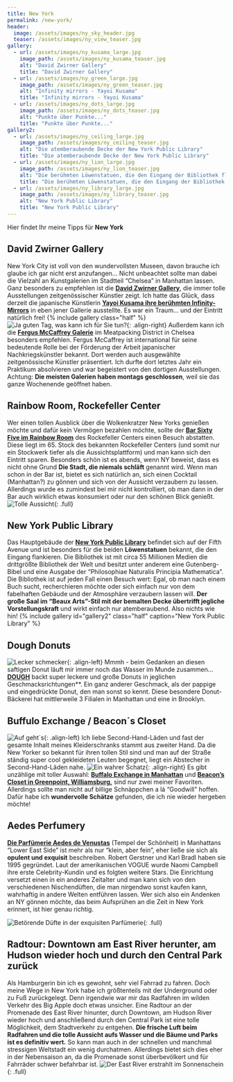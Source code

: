 ```yaml
---
title: New York
permalink: /new-york/
header:
  image: /assets/images/ny_sky_header.jpg
  teaser: /assets/images/ny_view_teaser.jpg
gallery:
  - url: /assets/images/ny_kusama_large.jpg
    image_path: /assets/images/ny_kusama_teaser.jpg
    alt: "David Zwirner Gallery"
    title: "David Zwirner Gallery"
  - url: /assets/images/ny_green_large.jpg
    image_path: /assets/images/ny_green_teaser.jpg
    alt: "Infinity mirrors - Yayoi Kusama"
    title: "Infinity mirrors - Yayoi Kusama"
  - url: /assets/images/ny_dots_large.jpg
    image_path: /assets/images/ny_dots_teaser.jpg
    alt: "Punkte über Punkte..."
    title: "Punkte über Punkte..."
gallery2:
  - url: /assets/images/ny_ceiling_large.jpg
    image_path: /assets/images/ny_ceiling_teaser.jpg
    alt: "Die atemberaubende Decke der New York Public Library"
    title: "Die atemberaubende Decke der New York Public Library"
  - url: /assets/images/ny_lion_large.jpg
    image_path: /assets/images/ny_lion_teaser.jpg
    alt: "Die berühmten Löwenstatuen, die den Eingang der Bibliothek flankieren"
    title: "Die berühmten Löwenstatuen, die den Eingang der Bibliothek flankieren"
  - url: /assets/images/ny_library_large.jpg
    image_path: /assets/images/ny_library_teaser.jpg
    alt: "New York Public Library"
    title: "New York Public Library"
---
```


Hier findet Ihr meine Tipps für **New York**

## David Zwirner Gallery
New York City ist voll von den wundervollsten Museen, davon brauche ich glaube ich gar nicht erst anzufangen… Nicht unbeachtet sollte man dabei die Vielzahl an Kunstgalerien im Stadtteil “Chelsea” in Manhattan lassen. Ganz besonders zu empfehlen ist die [**David Zwirner Gallery**](https://www.davidzwirner.com/), die immer tolle Ausstellungen zeitgenössischer Künstler zeigt. 
Ich hatte das Glück, dass derzeit die japanische Künstlerin [**Yayoi Kusama ihre berühmten Infinity-Mirrors**](http://yayoi-kusama.jp/e/information/index.html) in eben jener Gallerie ausstellte. Es war ein Traum… und der Eintritt natürlich frei!
{% include gallery class="half" %}
![Ja guten Tag, was kann ich für Sie tun?]({{"/assets/images/ny_mccaffrey_small.jpg"}}){: .align-right}
Außerdem kann ich die [**Fergus McCaffrey Galerie**](http://fergusmccaffrey.com/) im Meatpacking District in Chelsea besonders empfehlen. Fergus McCaffrey ist international für seine bedeutende Rolle bei der Förderung der Arbeit japanischer Nachkriegskünstler bekannt. Dort werden auch ausgewählte zeitgenössische Künstler präsentiert. Ich durfte dort letztes Jahr ein Praktikum absolvieren und war begeistert von den dortigen Ausstellungen.
Achtung: **Die meisten Galerien haben montags geschlossen**, weil sie das ganze Wochenende geöffnet haben.

## Rainbow Room, Rockefeller Center
Wer einen tollen Ausblick über die Wolkenkratzer New Yorks genießen möchte und dafür kein Vermögen bezahlen möchte, sollte  der [**Bar Sixty Five im Rainbow Room**](https://rainbowroom.com/bar-sixty-five/) des Rockefeller Centers einen Besuch abstatten. Diese liegt im 65. Stock des bekannten Rockefeller Centers (und somit nur ein Stockwerk tiefer als die Aussichtsplattform) und man kann sich den Eintritt sparen. Besonders schön ist es abends, wenn NY beweist, dass es nicht ohne Grund **Die Stadt, die niemals schläft** genannt wird. 
Wenn man schon in der Bar ist, bietet es sich natürlich an, sich einen Cocktail (Manhattan?) zu gönnen und sich von der Aussicht verzaubern zu lassen. Allerdings wurde es zumindest bei mir nicht kontrolliert, ob man dann in der Bar auch wirklich etwas konsumiert oder nur den schönen Blick genießt.
![Tolle Aussicht]({{"/assets/images/ny_view_large.jpg"}}){: .full}

## New York Public Library
Das Hauptgebäude der [**New York Public Library**](https://www.newyorker.com/culture/cultural-comment/nypl-rose-reading-room-and-the-real-meaning-of-luxury-in-new-york-city) befindet sich auf der Fifth Avenue und ist besonders für die beiden **Löwenstatuen** bekannt, die den Eingang flankieren.
Die Bibliothek ist mit circa 55 Millionen Medien die drittgrößte Bibliothek der Welt und besitzt unter anderem eine Gutenberg-Bibel und eine Ausgabe der “Philosophiae Naturalis Principia Mathematica”.
Die Bibliothek ist auf jeden Fall einen Besuch wert: Egal, ob man nach einem Buch sucht, recherchieren möchte oder sich einfach nur von dem fabelhaften Gebäude und der Atmosphäre verzaubern lassen will. **Der große Saal im “Beaux Arts”-Stil mit der bemalten Decke übertrifft jegliche Vorstellungskraft** und wirkt einfach nur atemberaubend. Also nichts wie hin!
{% include gallery id="gallery2" class="half" caption="New York Public Library" %}

## Dough Donuts
![Lecker schmecker]({{"/assets/images/ny_donut_small.jpg"}}){: .align-left}
Mmmh - beim Gedanken an diesen saftigen Donut läuft mir immer noch das Wasser im Munde zusammen… [**DOUGH**](https://www.doughdoughnuts.com/) backt super leckere und große Donuts in jeglichen Geschmacksrichtungen**. Ein ganz anderer Geschmack, als der pappige und eingedrückte Donut, den man sonst so kennt.
Diese besondere Donut-Bäckerei hat mittlerweile 3 Filialen in Manhattan und eine in Brooklyn.

## Buffulo Exchange / Beacon´s Closet
![Auf geht´s]({{"/assets/images/ny_rose_small.jpg"}}){: .align-left}
Ich liebe Second-Hand-Läden und fast der gesamte Inhalt meines Kleiderschranks stammt aus zweiter Hand. Da die New Yorker so bekannt für ihren tollen Stil sind und man auf der Straße ständig super cool gekleideten Leuten begegnet, liegt ein Abstecher in Second-Hand-Läden nahe.
![Ein wahrer Schatz]({{"/assets/images/ny_bag_small.jpg"}}){: .align-right}
Es gibt unzählige mit toller Auswahl: [**Buffalo Exchange in Manhattan**](https://www.buffaloexchange.com/) und [**Beacon’s Closet in Greenpoint, Williamsburg,**](https://beaconscloset.com/pages/greenpoint) sind nur zwei meiner Favoriten.
Allerdings sollte man nicht auf billige Schnäppchen a lá “Goodwill” hoffen. Dafür habe ich **wundervolle Schätze** gefunden, die ich nie wieder hergeben möchte!

## Aedes Perfumery
[**Die Parfümerie Aedes de Venustas**](https://www.aedes.com/) (Tempel der Schönheit) in Manhattans “Lower East Side” ist mehr als nur “klein, aber fein”, eher ließe sie sich als **opulent und exquisit** beschreiben. Robert Gerstner und Karl Bradl haben sie 1995 gegründet. Laut der amerikanischen VOGUE wurde Naomi Campbell ihre erste Celebrity-Kundin und es folgten weitere Stars. Die Einrichtung versetzt einen in ein anderes Zeitalter und man kann sich von den verschiedenen Nischendüften, die man nirgendwo sonst kaufen kann, wahrhaftig in andere Welten entführen lassen. Wer sich also ein Andenken an NY gönnen möchte, das beim Aufsprühen an die Zeit in New York erinnert, ist hier genau richtig.

![Betörende Düfte in der exquisiten Parfümerie]({{"/assets/images/ny_aedes_large.jpg"}}){: .full}

## Radtour: Downtown am East River herunter, am Hudson wieder hoch und durch den Central Park zurück
Als Hamburgerin bin ich es gewohnt, sehr viel Fahrrad zu fahren. Doch meine Wege in New York habe ich größtenteils mit der Underground oder zu Fuß zurückgelegt. Denn irgendwie war mir das Radfahren im wilden Verkehr des Big Apple doch etwas unsicher. Eine Radtour an der Promenade des East River hinunter, durch Downtown, am Hudson River wieder hoch und anschließend durch den Central Park ist eine tolle Möglichkeit, dem Stadtverkehr zu entgehen. **Die frische Luft beim Radfahren und die tolle Aussicht aufs Wasser und die Bäume und Parks ist es definitiv wert.** So kann man auch in der schnellen und manchmal stressigen Weltstadt ein wenig durchatmen.
Allerdings bietet sich dies eher in der Nebensaison an, da die Promenade sonst überbevölkert und für Fahrräder schwer befahrbar ist.
![Der East River erstrahlt im Sonnenschein]({{"/assets/images/ny_bridge_large.jpg"}}){: .full}


